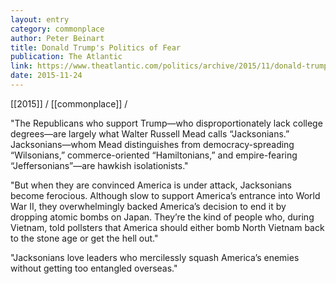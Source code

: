 ```yaml
---
layout: entry
category: commonplace
author: Peter Beinart
title: Donald Trump's Politics of Fear
publication: The Atlantic
link: https://www.theatlantic.com/politics/archive/2015/11/donald-trumps-formula-for-success-in-foreign-policy/417456/
date: 2015-11-24
---
```


[[2015]] / [[commonplace]] / 

"The Republicans who support Trump—who disproportionately lack college degrees—are largely what Walter Russell Mead calls “Jacksonians.” Jacksonians—whom Mead distinguishes from democracy-spreading “Wilsonians,” commerce-oriented “Hamiltonians,” and empire-fearing “Jeffersonians”—are hawkish isolationists."
 
 "But when they are convinced America is under attack, Jacksonians become ferocious. Although slow to support America’s entrance into World War II, they overwhelmingly backed America’s decision to end it by dropping atomic bombs on Japan. They’re the kind of people who, during Vietnam, told pollsters that America should either bomb North Vietnam back to the stone age or get the hell out."
 
"Jacksonians love leaders who mercilessly squash America’s enemies without getting too entangled overseas."
